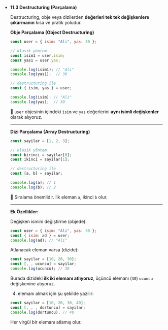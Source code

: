 - **11.3 Destructuring (Parçalama)**
    
    Destructuring, obje veya dizilerden **değerleri tek tek değişkenlere çıkarmanın** kısa ve pratik yoludur.
    
    **Obje Parçalama (Object Destructuring)**
    
    ```jsx
    const user = { isim: "Ali", yas: 30 };
    
    // klasik yöntem
    const isim1 = user.isim;
    const yas1 = user.yas;
    
    console.log(isim1); // "Ali"
    console.log(yas1);  // 30
    
    // destructuring ile
    const { isim, yas } = user;
    
    console.log(isim); // "Ali"
    console.log(yas);  // 30
    ```
    
    🔹 `user` objesinin içindeki `isim` ve `yas` değerlerini **aynı isimli değişkenler** olarak alıyoruz.
    
    ---
    
    **Dizi Parçalama (Array Destructuring)**
    
    ```jsx
    const sayilar = [1, 2, 3];
    
    // klasik yöntem
    const birinci = sayilar[0];
    const ikinci = sayilar[1];
    
    // destructuring ile
    const [a, b] = sayilar;
    
    console.log(a); // 1
    console.log(b); // 2
    ```
    
    🔹 Sıralama önemlidir. İlk eleman `a`, ikinci `b` olur.
    
    ---
    
    **Ek Özellikler:**
    
    Değişken ismini değiştirme (objede):
    
    ```jsx
    const user = { isim: "Ali", yas: 30 };
    const { isim: ad } = user;
    console.log(ad); // "Ali"
    ```
    
    Atlanacak eleman varsa (dizide):
    
    ```jsx
    const sayilar = [10, 20, 30];
    const [, , ucuncu] = sayilar;
    console.log(ucuncu); // 30
    ```
    
    Burada dizideki **ilk iki elemanı atlıyoruz**, üçüncü elemanı (`30`) `ucuncu` değişkenine atıyoruz.
    
    4. elemanı almak için şu şekilde yazılır:
    
    ```jsx
    const sayilar = [10, 20, 30, 40];
    const [, , , dortuncu] = sayilar;
    console.log(dortuncu); // 40
    ```
    
    Her virgül bir elemanı atlamış olur.